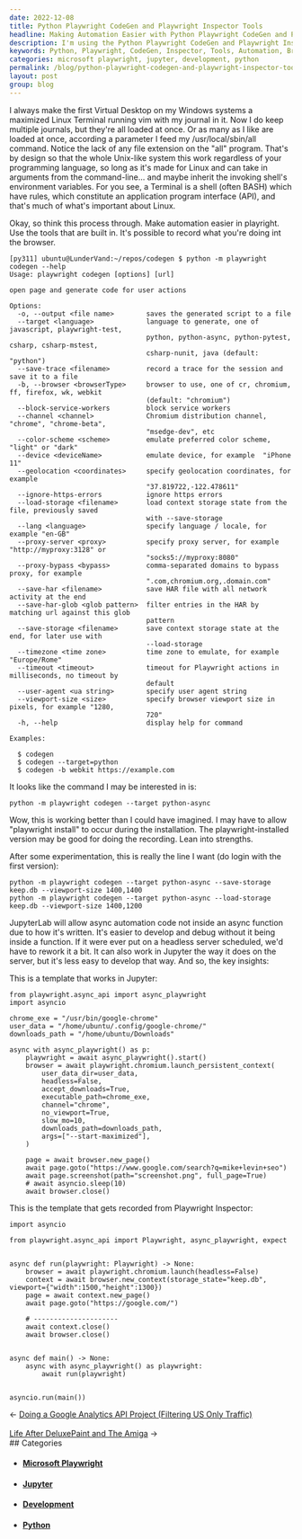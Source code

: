 ```yaml
---
date: 2022-12-08
title: Python Playwright CodeGen and Playwright Inspector Tools
headline: Making Automation Easier with Python Playwright CodeGen and Playwright Inspector Tools
description: I'm using the Python Playwright CodeGen and Playwright Inspector Tools to make automation easier. With the built-in tools I can record my browser activity and generate code for it. After experimenting with different commands, I was able to successfully run the python -m playwright codegen --target python-async command, allowing me to record my automation code in JupyterLab. I also created two templates for easier development.
keywords: Python, Playwright, CodeGen, Inspector, Tools, Automation, Browser, JupyterLab, Templates, Development, Headless, Server
categories: microsoft playwright, jupyter, development, python
permalink: /blog/python-playwright-codegen-and-playwright-inspector-tools/
layout: post
group: blog
---
```



I always make the first Virtual Desktop on my Windows systems a maximized Linux
Terminal running vim with my journal in it. Now I do keep multiple journals,
but they're all loaded at once. Or as many as I like are loaded at once,
according a parameter I feed my /usr/local/sbin/all command. Notice the lack of
any file extension on the "all" program. That's by design so that the whole
Unix-like system this work regardless of your programming language, so long as
it's made for Linux and can take in arguments from the command-line... and
maybe inherit the invoking shell's environment variables. For you see, a
Terminal is a shell (often BASH) which have rules, which constitute an
application program interface (API), and that's much of what's important about
Linux.

Okay, so think this process through. Make automation easier in playright. Use
the tools that are built in. It's possible to record what you're doing int the
browser.

    [py311] ubuntu@LunderVand:~/repos/codegen $ python -m playwright codegen --help
    Usage: playwright codegen [options] [url]

    open page and generate code for user actions

    Options:
      -o, --output <file name>        saves the generated script to a file
      --target <language>             language to generate, one of javascript, playwright-test,
                                      python, python-async, python-pytest, csharp, csharp-mstest,
                                      csharp-nunit, java (default: "python")
      --save-trace <filename>         record a trace for the session and save it to a file
      -b, --browser <browserType>     browser to use, one of cr, chromium, ff, firefox, wk, webkit
                                      (default: "chromium")
      --block-service-workers         block service workers
      --channel <channel>             Chromium distribution channel, "chrome", "chrome-beta",
                                      "msedge-dev", etc
      --color-scheme <scheme>         emulate preferred color scheme, "light" or "dark"
      --device <deviceName>           emulate device, for example  "iPhone 11"
      --geolocation <coordinates>     specify geolocation coordinates, for example
                                      "37.819722,-122.478611"
      --ignore-https-errors           ignore https errors
      --load-storage <filename>       load context storage state from the file, previously saved
                                      with --save-storage
      --lang <language>               specify language / locale, for example "en-GB"
      --proxy-server <proxy>          specify proxy server, for example "http://myproxy:3128" or
                                      "socks5://myproxy:8080"
      --proxy-bypass <bypass>         comma-separated domains to bypass proxy, for example
                                      ".com,chromium.org,.domain.com"
      --save-har <filename>           save HAR file with all network activity at the end
      --save-har-glob <glob pattern>  filter entries in the HAR by matching url against this glob
                                      pattern
      --save-storage <filename>       save context storage state at the end, for later use with
                                      --load-storage
      --timezone <time zone>          time zone to emulate, for example "Europe/Rome"
      --timeout <timeout>             timeout for Playwright actions in milliseconds, no timeout by
                                      default
      --user-agent <ua string>        specify user agent string
      --viewport-size <size>          specify browser viewport size in pixels, for example "1280,
                                      720"
      -h, --help                      display help for command

    Examples:

      $ codegen
      $ codegen --target=python
      $ codegen -b webkit https://example.com

It looks like the command I may be interested in is:

    python -m playwright codegen --target python-async

Wow, this is working better than I could have imagined. I may have to allow
"playwright install" to occur during the installation. The playwright-installed
version may be good for doing the recording. Lean into strengths.

After some experimentation, this is really the line I want (do login with the
first version):

    python -m playwright codegen --target python-async --save-storage keep.db --viewport-size 1400,1400
    python -m playwright codegen --target python-async --load-storage keep.db --viewport-size 1400,1200

JupyterLab will allow async automation code not inside an async function due to
how it's written. It's easier to develop and debug without it being inside a
function. If it were ever put on a headless server scheduled, we'd have to
rework it a bit. It can also work in Jupyter the way it does on the server, but
it's less easy to develop that way. And so, the key insights:

This is a template that works in Jupyter:

    from playwright.async_api import async_playwright
    import asyncio

    chrome_exe = "/usr/bin/google-chrome"
    user_data = "/home/ubuntu/.config/google-chrome/"
    downloads_path = "/home/ubuntu/Downloads"

    async with async_playwright() as p:
        playwright = await async_playwright().start()
        browser = await playwright.chromium.launch_persistent_context(
            user_data_dir=user_data,
            headless=False,
            accept_downloads=True,
            executable_path=chrome_exe,
            channel="chrome",
            no_viewport=True,
            slow_mo=10,
            downloads_path=downloads_path,
            args=["--start-maximized"],
        )

        page = await browser.new_page()
        await page.goto("https://www.google.com/search?q=mike+levin+seo")
        await page.screenshot(path="screenshot.png", full_page=True)
        # await asyncio.sleep(10)
        await browser.close()

This is the template that gets recorded from Playwright Inspector:

    import asyncio

    from playwright.async_api import Playwright, async_playwright, expect


    async def run(playwright: Playwright) -> None:
        browser = await playwright.chromium.launch(headless=False)
        context = await browser.new_context(storage_state="keep.db", viewport={"width":1500,"height":1300})
        page = await context.new_page()
        await page.goto("https://google.com/")

        # ---------------------
        await context.close()
        await browser.close()


    async def main() -> None:
        async with async_playwright() as playwright:
            await run(playwright)


    asyncio.run(main())


<div class="arrow-links"><div class="post-nav-prev"><span class="arrow">&larr;&nbsp;</span><a href="/blog/doing-a-google-analytics-api-project-filtering-us-only-traffic/">Doing a Google Analytics API Project (Filtering US Only Traffic)</a></div> &nbsp; <div class="post-nav-next"><a href="/blog/life-after-deluxepaint-and-the-amiga/">Life After DeluxePaint and The Amiga</a><span class="arrow">&nbsp;&rarr;</span></div></div>
## Categories

<ul>
<li><h4><a href='/microsoft-playwright/'>Microsoft Playwright</a></h4></li>
<li><h4><a href='/jupyter/'>Jupyter</a></h4></li>
<li><h4><a href='/development/'>Development</a></h4></li>
<li><h4><a href='/python/'>Python</a></h4></li></ul>